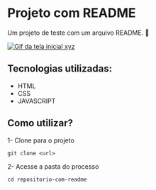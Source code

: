 # Projeto com README
Um projeto de teste com um arquivo README. 🦉


[<img src="./H.T.P.HAROLD.gif" alt= "Gif da tela inicial xyz"> ](http:www.google.com)

## Tecnologias utilizadas:
- HTML
- CSS
- JAVASCRIPT

## Como utilizar?

1- Clone para o projeto
```
git clone <url>
```

2- Acesse a pasta do processo
```
cd repositorio-com-readme
```